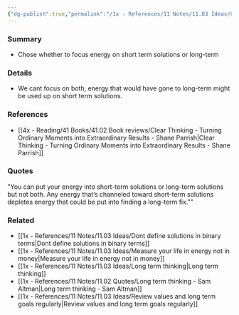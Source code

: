 ```yaml
---
{"dg-publish":true,"permalink":"/1x - References/11 Notes/11.03 Ideas/Chose long-term thinking or short-term - you can't do both/","title":"Chose long-term thinking or short-term - you can't do both","created":"2023-12-22T20:06:34.000+03:00","updated":"2024-02-14T20:18:34.721+03:00"}
---
```



### Summary
- Chose whether to focus energy on short term solutions or long-term 

### Details
- We cant focus on both, energy that would have gone to long-term might be used up on short term solutions.

### References
- [[4x - Reading/41 Books/41.02 Book reviews/Clear Thinking - Turning Ordinary Moments into Extraordinary Results - Shane  Parrish\|Clear Thinking - Turning Ordinary Moments into Extraordinary Results - Shane  Parrish]]

### Quotes
"You can put your energy into short-term solutions or long-term solutions
but not both. Any energy that’s channeled toward short-term solutions depletes energy that could be put into finding a long-term fix.""


### Related
- [[1x - References/11 Notes/11.03 Ideas/Dont define solutions in binary terms\|Dont define solutions in binary terms]]
- [[1x - References/11 Notes/11.03 Ideas/Measure your life in energy not in money\|Measure your life in energy not in money]]
- [[1x - References/11 Notes/11.03 Ideas/Long term thinking\|Long term thinking]]
- [[1x - References/11 Notes/11.02 Quotes/Long term thinking - Sam Altman\|Long term thinking - Sam Altman]]
- [[1x - References/11 Notes/11.03 Ideas/Review values and long term goals regularly\|Review values and long term goals regularly]]